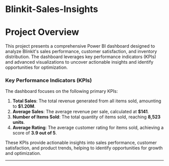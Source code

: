 # Blinkit-Sales-Insights

# Project Overview
This project presents a comprehensive Power BI dashboard designed to analyze Blinkit's sales performance, customer satisfaction, and inventory distribution. The dashboard leverages key performance indicators (KPIs) and advanced visualizations to uncover actionable insights and identify opportunities for optimization.


### **Key Performance Indicators (KPIs)**  
The dashboard focuses on the following primary KPIs:  

1. **Total Sales**: The total revenue generated from all items sold, amounting to **$1.20M**.  
2. **Average Sales**: The average revenue per sale, calculated at **$141**.  
3. **Number of Items Sold**: The total quantity of items sold, reaching **8,523 units**.  
4. **Average Rating**: The average customer rating for items sold, achieving a score of **3.9 out of 5**.  

These KPIs provide actionable insights into sales performance, customer satisfaction, and product trends, helping to identify opportunities for growth and optimization.  

---  


